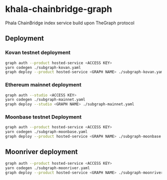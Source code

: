 # khala-chainbridge-graph
Phala ChainBridge index service build upon TheGraph protocol

## Deployment

### Kovan testnet deployment

```sh
graph auth --product hosted-service <ACCESS KEY>
yarn codegen ./subgraph-kovan.yaml
graph deploy --product hosted-service <GRAPH NAME> ./subgraph-kovan.yaml
```

### Ethereum mainnet deployment

```sh
graph auth --studio <ACCESS KEY>
yarn codegen ./subgraph-mainnet.yaml
graph deploy --studio <GRAPH NAME> ./subgraph-mainnet.yaml
```

### Moonbase testnet Deployment

```sh
graph auth --product hosted-service <ACCESS KEY>
yarn codegen ./subgraph-moonbase.yaml
graph deploy --product hosted-service <GRAPH NAME> ./subgraph-moonbase.yaml
```

## Moonriver deployment

```sh
graph auth --product hosted-service <ACCESS KEY>
yarn codegen ./subgraph-moonriver.yaml
graph deploy --product hosted-service <GRAPH NAME> ./subgraph-moonriver.yaml
```